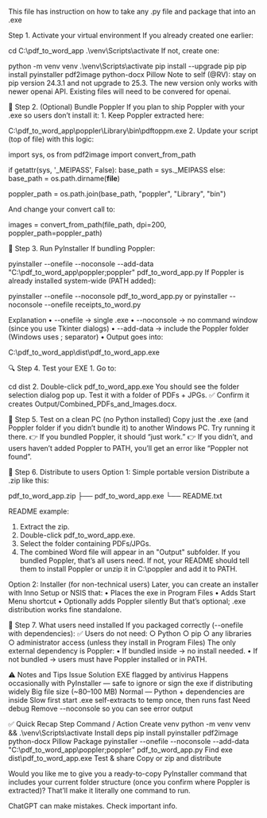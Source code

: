 This file has instruction on how to take any .py file and package that into an .exe

Step 1. Activate your virtual environment
If you already created one earlier:

cd C:\pdf_to_word_app
.\venv\Scripts\activate
If not, create one:

python -m venv venv
.\venv\Scripts\activate
pip install --upgrade pip
pip install pyinstaller pdf2image python-docx Pillow
Note to self (@RV): stay on pip version 24.3.1 and not upgrade to 25.3. The new version only works with newer openai API.  Existing files will need to be convered for openai. 

📁 Step 2. (Optional) Bundle Poppler
If you plan to ship Poppler with your .exe so users don’t install it:
	1. Keep Poppler extracted here:

C:\pdf_to_word_app\poppler\Library\bin\pdftoppm.exe
	2. Update your script (top of file) with this logic:

import sys, os
from pdf2image import convert_from_path

if getattr(sys, '_MEIPASS', False):
    base_path = sys._MEIPASS
else:
    base_path = os.path.dirname(__file__)

poppler_path = os.path.join(base_path, "poppler", "Library", "bin")

And change your convert call to:

images = convert_from_path(file_path, dpi=200, poppler_path=poppler_path)

🧱 Step 3. Run PyInstaller
If bundling Poppler:

pyinstaller --onefile --noconsole --add-data "C:\pdf_to_word_app\poppler;poppler" pdf_to_word_app.py
If Poppler is already installed system-wide (PATH added):

pyinstaller --onefile --noconsole pdf_to_word_app.py
or 
pyinstaller --noconsole --onefile receipts_to_word.py


Explanation
	• --onefile → single .exe
	• --noconsole → no command window (since you use Tkinter dialogs)
	• --add-data → include the Poppler folder (Windows uses ; separator)
	• Output goes into:

C:\pdf_to_word_app\dist\pdf_to_word_app.exe

🔍 Step 4. Test your EXE
	1. Go to:

cd dist
	2. Double-click pdf_to_word_app.exe
You should see the folder selection dialog pop up.
Test it with a folder of PDFs + JPGs.
✅ Confirm it creates Output/Combined_PDFs_and_Images.docx.

🧪 Step 5. Test on a clean PC (no Python installed)
Copy just the .exe (and Poppler folder if you didn’t bundle it) to another Windows PC.
Try running it there.
👉 If you bundled Poppler, it should “just work.”
👉 If you didn’t, and users haven’t added Poppler to PATH, you’ll get an error like “Poppler not found”.

🚀 Step 6. Distribute to users
Option 1: Simple portable version
Distribute a .zip like this:

pdf_to_word_app.zip
 ├── pdf_to_word_app.exe
 └── README.txt

README example:

1. Extract the zip.
2. Double-click pdf_to_word_app.exe.
3. Select the folder containing PDFs/JPGs.
4. The combined Word file will appear in an "Output" subfolder.
If you bundled Poppler, that’s all users need.
If not, your README should tell them to install Poppler or unzip it in C:\poppler and add it to PATH.

Option 2: Installer (for non-technical users)
Later, you can create an installer with Inno Setup or NSIS that:
	• Places the exe in Program Files
	• Adds Start Menu shortcut
	• Optionally adds Poppler silently
But that’s optional; .exe distribution works fine standalone.

🧰 Step 7. What users need installed
If you packaged correctly (--onefile with dependencies):
	✅ Users do not need:
		○ Python
		○ pip
		○ any libraries
		○ administrator access (unless they install in Program Files)
The only external dependency is Poppler:
	• If bundled inside → no install needed.
	• If not bundled → users must have Poppler installed or in PATH.

⚠️ Notes and Tips
Issue	Solution
EXE flagged by antivirus	Happens occasionally with PyInstaller — safe to ignore or sign the exe if distributing widely
Big file size (~80–100 MB)	Normal — Python + dependencies are inside
Slow first start	.exe self-extracts to temp once, then runs fast
Need debug	Remove --noconsole so you can see error output

✅ Quick Recap
Step	Command / Action
Create venv	python -m venv venv && .\venv\Scripts\activate
Install deps	pip install pyinstaller pdf2image python-docx Pillow
Package	pyinstaller --onefile --noconsole --add-data "C:\pdf_to_word_app\poppler;poppler" pdf_to_word_app.py
Find exe	dist\pdf_to_word_app.exe
Test & share	Copy or zip and distribute

Would you like me to give you a ready-to-copy PyInstaller command that includes your current folder structure (once you confirm where Poppler is extracted)?
That’ll make it literally one command to run.




ChatGPT can make mistakes. Check important info.
